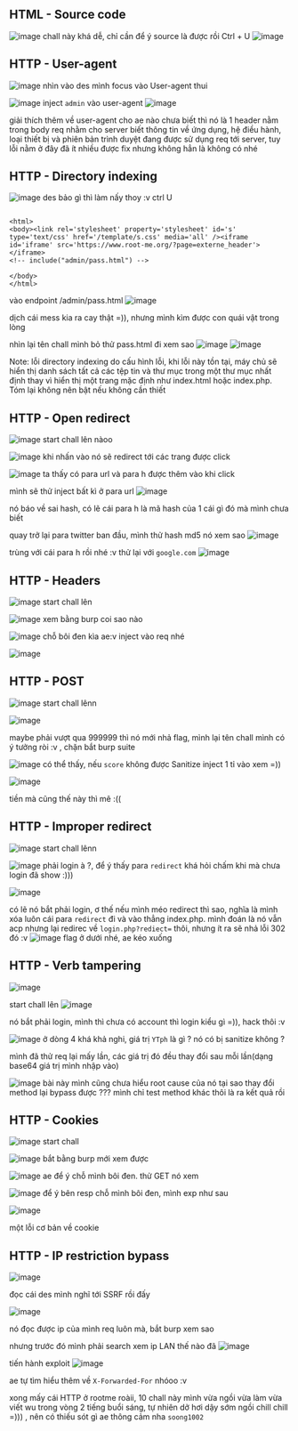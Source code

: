 ## HTML - Source code
![image](../image/27.1.png)
chall này khá dễ, chỉ cần để ý source là được rồi Ctrl + U 
![image](../image/27.2.png)

## HTTP - User-agent

![image](../image/27.3.png)
nhìn vào des mình focus vào User-agent thui

![image](../image/27.4.png)
inject `admin` vào user-agent
![image](../image/27.5.png)

giải thích thêm về user-agent cho ae nào chưa biết thì nó là 1 header nằm trong body req nhằm cho server biết thông tin về ứng dụng, hệ điều hành, loại thiết bị và phiên bản trình duyệt đang được sử dụng req tới server, tuy lỗi nằm ở đây đã ít nhiều được fix nhưng không hẳn là không có nhé

## HTTP - Directory indexing

![image](../image/27.6.png)
des bảo gì thì làm nấy thoy :v ctrl U

```

<html>
<body><link rel='stylesheet' property='stylesheet' id='s' type='text/css' href='/template/s.css' media='all' /><iframe id='iframe' src='https://www.root-me.org/?page=externe_header'></iframe>
<!-- include("admin/pass.html") -->

</body>
</html>

```
vào endpoint /admin/pass.html
![image](../image/27.7.png)

dịch cái mess kia ra cay thật =)), nhưng mình kìm được con quái vật trong lòng 

nhìn lại tên chall mình bỏ thử pass.html đi xem sao
![image](../image/27.8.png)
![image](../image/27.9.png)

Note: lỗi directory indexing do cấu hình lỗi, khi lỗi này tồn tại, máy chủ sẽ hiển thị danh sách tất cả các tệp tin và thư mục trong một thư mục nhất định thay vì hiển thị một trang mặc định như index.html hoặc index.php. Tóm lại không nên bật nếu không cần thiết

## HTTP - Open redirect

![image](../image/27.10.png)
start chall lên nàoo

![image](../image/27.11.png)
khi nhấn vào nó sẽ redirect tới các trang được click

![image](../image/27.12.png)
ta thấy có para url và para h được thêm vào khi click

mình sẽ thử inject bất kì ở para url
![image](../image/27.13.png)

nó báo về sai hash, có lẽ cái para h là mã hash của 1 cái gì đó mà mình chưa biết

quay trở lại para twitter ban đầu, mình thử hash md5 nó xem sao
![image](../image/27.14.png)

trùng với cái para h rồi nhé :v 
thử lại với `google.com`
![image](../image/27.15.png)

## HTTP - Headers
![image](../image/27.16.png)
start chall lên

![image](../image/27.17.png)
xem bằng burp coi sao nào

![image](../image/27.18.png)
chỗ bôi đen kìa ae:v
inject vào req nhé

![image](../image/27.19.png)

## HTTP - POST
![image](../image/27.30.png)
start chall lênn

![image](../image/27.31.png)


maybe phải vượt qua 999999 thì nó mới nhả flag, mình lại tên chall mình có ý tưởng ròi :v , chặn bắt burp suite 


![image](../image/27.32.png)
 có thể thấy, nếu `score` không được Sanitize 
 inject 1 tỉ vào xem =))
 
 ![image](../image/27.33.png)

tiền mà cũng thế này thì mê :((

## HTTP - Improper redirect

![image](../image/27.34.png)
start chall lênn

![image](../image/27.35.png)
 phải login à ?, để ý thấy para `redirect` khá hỏi chấm khi mà chưa login đã show :))) 
 
 ![image](../image/27.36.png)

có lẽ nó bắt phải login, ơ thế nếu mình méo redirect thì sao, nghĩa là mình xóa luôn cái para `redirect` đi và vào thẳng index.php. mình đoán là nó vẫn acp nhưng lại redirec về `login.php?rediect=` thôi, nhưng ít ra sẽ nhả lỗi 302 đó :v 
![image](../image/27.37.png)
flag ở dưới nhé, ae kéo xuống

## HTTP - Verb tampering

![image](../image/27.38.png)

start chall lên
![image](../image/27.39.png)

nó bắt phải login, mình thì chưa có account thì login kiểu gì =)), hack thôi :v 

![image](../image/27.40.png)
ở dòng 4 khá khả nghi, giá trị `YTph` là gì ? nó có bị sanitize không ?

mình đã thử req lại mấy lần, các giá trị đó đều thay đổi sau mỗi lần(dạng base64 giá trị mình nhập vào)

![image](../image/27.41.png)
bài này mình cũng chưa hiểu root cause của nó tại sao thay đổi method lại bypass được ??? mình chỉ test method khác thôi là ra kết quả rồi

## HTTP - Cookies

![image](../image/27.42.png)
start chall 

![image](../image/27.43.png)
bắt bằng burp mới xem được 

![image](../image/27.44.png)
ae để ý chỗ mình bôi đen. thử GET nó xem

![image](../image/27.45.png)
để ý bên resp chỗ mình bôi đen, mình exp như sau

![image](../image/27.46.png)

một lỗi cơ bản về cookie

## HTTP - IP restriction bypass
![image](../image/27.47.png)

đọc cái des mình nghĩ tới SSRF rồi đấy

![image](../image/27.48.png)

nó đọc được ip của mình req luôn mà, bắt burp xem sao

nhưng trước đó mình phải search xem ip LAN thế nào đã
![image](../image/27.49.png)

tiến hành exploit
![image](../image/27.50.png)

ae tự tìm hiểu thêm về `X-Forwarded-For` nhóoo :v 

xong mấy cái HTTP ở rootme roàii, 10 chall này mình vừa ngồi vừa làm vừa viết wu trong vòng 2 tiếng buổi sáng, tự nhiên dở hơi dậy sớm ngồi chill chill =))) , nên có thiếu sót gì ae thông cảm nha 
`soong1002`














